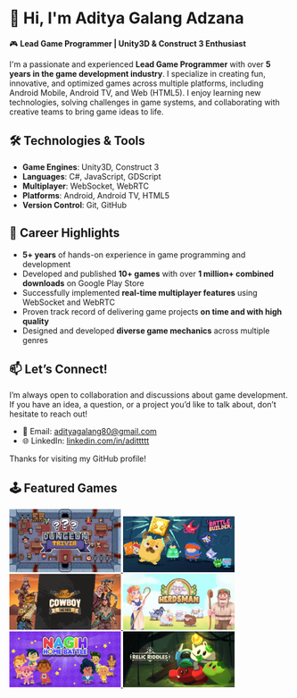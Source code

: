 # 👋 Hi, I'm Aditya Galang Adzana

🎮 **Lead Game Programmer | Unity3D & Construct 3 Enthusiast**

I'm a passionate and experienced **Lead Game Programmer** with over **5 years in the game development industry**. I specialize in creating fun, innovative, and optimized games across multiple platforms, including Android Mobile, Android TV, and Web (HTML5). I enjoy learning new technologies, solving challenges in game systems, and collaborating with creative teams to bring game ideas to life.

## 🛠️ Technologies & Tools
- **Game Engines**: Unity3D, Construct 3  
- **Languages**: C#, JavaScript, GDScript  
- **Multiplayer**: WebSocket, WebRTC  
- **Platforms**: Android, Android TV, HTML5  
- **Version Control**: Git, GitHub  

## 🚀 Career Highlights
- **5+ years** of hands-on experience in game programming and development  
- Developed and published **10+ games** with over **1 million+ combined downloads** on Google Play Store  
- Successfully implemented **real-time multiplayer features** using WebSocket and WebRTC  
- Proven track record of delivering game projects **on time and with high quality**  
- Designed and developed **diverse game mechanics** across multiple genres  

## 📫 Let’s Connect!
I’m always open to collaboration and discussions about game development. If you have an idea, a question, or a project you’d like to talk about, don’t hesitate to reach out!

- 📧 Email: adityagalang80@gmail.com  
- 🌐 LinkedIn: [linkedin.com/in/adittttt](https://www.linkedin.com/in/adittttt)

Thanks for visiting my GitHub profile!

## 🕹️ Featured Games

<a href="https://play.google.com/store/apps/details?id=com.hit.ayomain&hl=id" target="_blank">
  <img src="https://github.com/adityagalanga/adityagalanga/blob/main/Dungeon%20Trivia_FG_1000%20x%20500.png?raw=true" alt="Dungeon Trivia" width="200"/>
</a>
<a href="https://play.google.com/store/apps/details?id=com.hit.ayomain&hl=id" target="_blank">
  <img src="https://github.com/adityagalanga/adityagalanga/blob/main/com.hit.battlebuilder.png?raw=true" alt="Battle Builder" width="200"/>
</a>
<a href="https://play.google.com/store/apps/details?id=com.hit.ayomain&hl=id" target="_blank">
  <img src="https://github.com/adityagalanga/adityagalanga/blob/main/com.hit.cowboytactics.png?raw=true" alt="Cowboy Tactics" width="200"/>
</a>
<a href="https://play.google.com/store/apps/details?id=com.hit.ayomain&hl=id" target="_blank">
  <img src="https://github.com/adityagalanga/adityagalanga/blob/main/com.hit.herdsman.jpg?raw=true" alt="Herdsman" width="200"/>
</a>
<a href="https://play.google.com/store/apps/details?id=com.hit.ayomain&hl=id" target="_blank">
  <img src="https://github.com/adityagalanga/adityagalanga/blob/main/com.hit.nagihhomebattle.png?raw=true" alt="Nagih Home Battle" width="200"/>
</a>
<a href="https://play.google.com/store/apps/details?id=com.hit.ayomain&hl=id" target="_blank">
  <img src="https://github.com/adityagalanga/adityagalanga/blob/main/com.hit.relicriddles.png?raw=true" alt="Relic Riddles" width="200"/>
</a>

